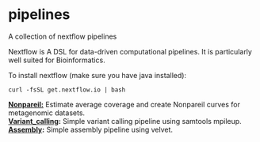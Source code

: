 # pipelines

A collection of nextflow pipelines

Nextflow is A DSL for data-driven computational pipelines. It is particularly well suited for Bioinformatics.

To install nextflow (make sure you have java installed):  

    curl -fsSL get.nextflow.io | bash


**[Nonpareil:](https://github.com/HadrienG/nextflow_nonpareil)** Estimate average coverage and create Nonpareil curves for metagenomic datasets.  
**[Variant_calling](https://github.com/HadrienG/nextflow_variant_calling):** Simple variant calling pipeline using samtools mpileup.  
**[Assembly](https://github.com/HadrienG/nextflow_assembly):** Simple assembly pipeline using velvet.

